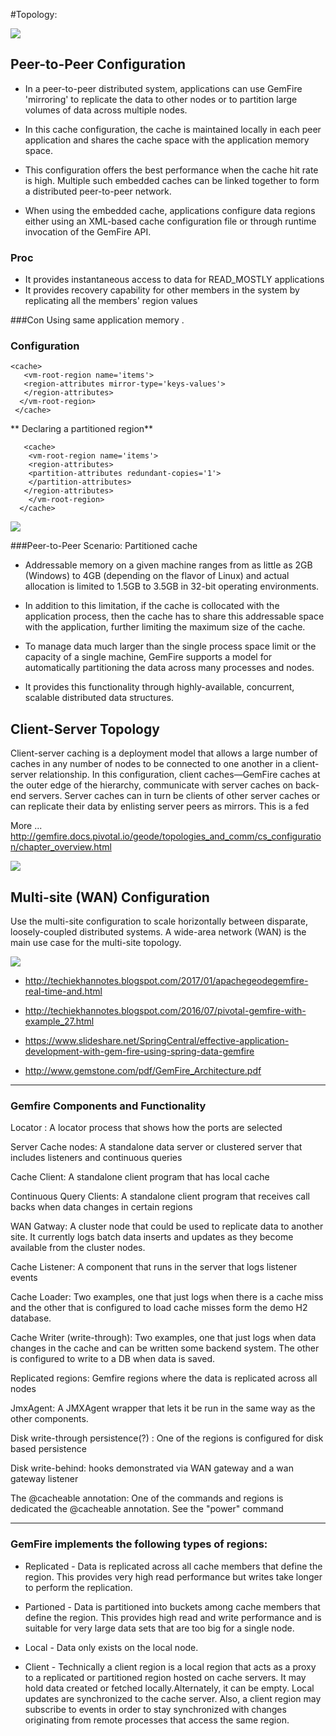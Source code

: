 #Topology:


![](https://d1fto35gcfffzn.cloudfront.net/images/products/pivotal-gemfire/gemfire-marchitecture-diagram.png)

## **Peer-to-Peer Configuration**

* In a peer-to-peer distributed system, applications can use GemFire 'mirroring' to replicate the data to other
nodes or to partition large volumes of data across multiple nodes.

* In this cache configuration, the cache is maintained locally in each peer application
and shares the cache space with the application memory space.

* This configuration offers the best performance when the cache hit rate is high. Multiple such embedded caches can be linked together to form a distributed peer-to-peer network.

* When using the embedded cache, applications configure data regions either using an XML-based cache configuration file or through runtime invocation of the GemFire API. 

### Proc
* It provides instantaneous access to data for READ_MOSTLY applications
* It provides recovery capability for other members in the system by replicating all the members' region values

###Con
Using same application memory .


### Configuration 


    <cache>
       <vm-root-region name='items'>
       <region-attributes mirror-type='keys-values'>
       </region-attributes>
      </vm-root-region>
     </cache>


** Declaring a partitioned region**

       <cache>
        <vm-root-region name='items'>
        <region-attributes>
        <partition-attributes redundant-copies='1'>
        </partition-attributes>
       </region-attributes>
        </vm-root-region>
      </cache>

![](https://image.slidesharecdn.com/effectiveapplicationdevelopmentwithgemfireusingspringdatagemfire-141105113157-conversion-gate02/95/effective-application-development-with-gemfire-and-spring-data-gemfire-21-638.jpg?cb=1415188008)



###Peer-to-Peer Scenario: Partitioned cache

* Addressable memory on a given machine ranges from as little as 2GB (Windows) to 4GB (depending on the flavor of Linux) and actual allocation is limited to 1.5GB to 3.5GB in 32-bit operating environments. 

* In addition to this limitation, if the cache is collocated with the application process, then the cache has to share this addressable space with the application, further limiting the maximum size of the cache. 

* To manage data much larger than the single process space limit or the capacity of a single machine, GemFire supports a model for automatically partitioning the data across many processes and nodes.

*  It provides this functionality through highly-available, concurrent, scalable distributed data structures.



## **Client-Server Topology**

Client-server caching is a deployment model that allows a large number of caches in any number of nodes
to be connected to one another in a client-server relationship. In this configuration, client caches—GemFire
caches at the outer edge of the hierarchy, communicate with server caches on back-end servers. Server
caches can in turn be clients of other server caches or can replicate their data by enlisting server peers as
mirrors. This is a fed


More ... http://gemfire.docs.pivotal.io/geode/topologies_and_comm/cs_configuration/chapter_overview.html 


![](https://image.slidesharecdn.com/effectiveapplicationdevelopmentwithgemfireusingspringdatagemfire-141105113157-conversion-gate02/95/effective-application-development-with-gemfire-and-spring-data-gemfire-22-638.jpg?cb=1415188008)


## Multi-site (WAN) Configuration

Use the multi-site configuration to scale horizontally between disparate, loosely-coupled distributed systems. A wide-area network (WAN) is the main use case for the multi-site topology.


![](https://image.slidesharecdn.com/vmwarevfabric5-whatsnewtechnicalsalestrainingpresentation-150728070254-lva1-app6892/95/v-mware-v-fabric-5-whats-new-technical-sales-training-presentation-19-638.jpg?cb=1438067983)


* http://techiekhannotes.blogspot.com/2017/01/apachegeodegemfire-real-time-and.html

* http://techiekhannotes.blogspot.com/2016/07/pivotal-gemfire-with-example_27.html

* https://www.slideshare.net/SpringCentral/effective-application-development-with-gem-fire-using-spring-data-gemfire

* http://www.gemstone.com/pdf/GemFire_Architecture.pdf

-----------------------------------------------------------------------------------------------

### Gemfire Components and Functionality


Locator	: A locator process that shows how the ports are selected

Server Cache nodes: 	A standalone data server or clustered server that includes listeners and continuous queries

Cache Client: 	A standalone client program that has local cache

Continuous Query Clients: 	A standalone client program that receives call backs when data changes in certain regions

WAN Gatway: 	A cluster node that could be used to replicate data to another site. It currently logs batch data inserts and updates as they become available from the cluster nodes.

Cache Listener: 	A component that runs in the server that logs listener events

Cache Loader:	Two examples, one that just logs when there is a cache miss and the other that is configured to load cache misses form the demo H2 database.

Cache Writer (write-through): 	Two examples, one that just logs when data changes in the cache and can be written some backend system. The other is configured to write to a DB when data is saved.

Replicated regions: 	Gemfire regions where the data is replicated across all nodes

JmxAgent: 	A JMXAgent wrapper that lets it be run in the same way as the other components.

Disk write-through persistence(?)	: One of the regions is configured for disk based persistence

Disk write-behind: 	hooks demonstrated via WAN gateway and a wan gateway listener

The @cacheable annotation:	One of the commands and regions is dedicated the @cacheable annotation. See the "power" command


-------------------------------------------------------------------------------------------

### GemFire implements the following types of regions:

* Replicated - Data is replicated across all cache members that define the region. This provides very high read performance but writes take longer to perform the replication.

* Partioned - Data is partitioned into buckets among cache members that define the region. This provides high read and write performance and is suitable for very large data sets that are too big for a single node.

* Local - Data only exists on the local node.

* Client - Technically a client region is a local region that acts as a proxy to a replicated or partitioned region hosted on cache servers. It may hold data created or fetched locally.Alternately, it can be empty. Local updates are synchronized to the cache server. Also, a client region may subscribe to events in order to stay synchronized with changes originating from remote processes that access the same region.
